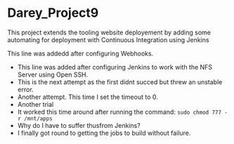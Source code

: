 # Darey_Project9
This project extends the tooling website deployement by adding some automating for deployment with Continuous Integration using Jenkins

This line was addedd after configuring Webhooks.

- This line was added after configuring Jenkins to work with the NFS Server using Open SSH.
- This is the next attempt as the first didnt succed but threw an unstable error.
- Another attempt. This time I set the timeout to 0.
- Another trial
- It worked this time around after running the command: `sudo chmod 777 -r /mnt/apps`
- Why do I have to suffer thusfrom Jenkins?
- I finally got round to getting the jobs to build without failure.
